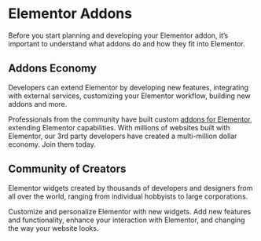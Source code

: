 # Elementor Addons

Before you start planning and developing your Elementor addon, it’s important to understand what addons do and how they fit into Elementor.

## Addons Economy

Developers can extend Elementor by developing new features, integrating with external services, customizing your Elementor workflow, building new addons and more.

Professionals from the community have built custom [addons for Elementor](https://elementor.com/addons/), extending Elementor capabilities. With millions of websites built with Elementor, our 3rd party developers have created a multi-million dollar economy. Join them today.

## Community of Creators

Elementor widgets created by thousands of developers and designers from all over the world, ranging from individual hobbyists to large corporations.

Customize and personalize Elementor with new widgets. Add new features and functionality, enhance your interaction with Elementor, and changing the way your website looks.

